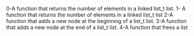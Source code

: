 0-A function that returns the number of elements in a linked list_t list.
1- A function that returns the number of elements in a linked list_t list
2-A function that adds a new node at the beginning of a list_t list.
3-A function that adds a new node at the end of a list_t list.
4-A function that frees a list
